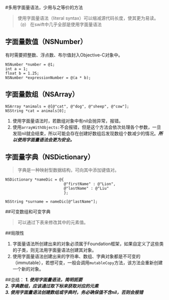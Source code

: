 #多用字面量语法，少用与之等价的方法
> 使用字面量语法（literal syntax）可以缩减源代码长度，使其更为易读。（`@`）
> 在swift中几乎全部是使用字面量语法

## 字面量数值（NSNumber）
有时需要把整数、浮点数、布尔值封入Objective-C对象中。
		 
	NSNumber *number = @1;
	int a = 1;
	float b = 1.25;
	NSNumber *expressionNumber = @(a * b);

## 字面量数组（NSArray）
	
	NSArray *animals = @[@"cat", @"dog", @"sheep", @"cow"];
	NSString *cat = animals[0];
	
1. 使用字面量语法时，若数组对象中有nil会抛异常，报错。
2. 使用`arrayWithObjects:`不会报错，但是这个方法会依次处理各个参数，一旦发现nil就会结束，所以可能会存在创建好数组后发现数组个数减少的情况。***所以使用字面量语法会更为安全。***

## 字面量字典（NSDictionary）
> 字典是一种映射型数据结构，可向其中添加键值对。

	NSDictionary *nameDic = @{
                              @"firstName" : @"Lion",
                              @"lastName" : @"Liu"
                              };
	
	NSString *surname = nameDic[@"lastName"];
	
##可变数组和可变字典
> 可以通过下表来修改其中的元素值。

##局限性
1. 字面量语法所创建出来的对象必须属于Foundation框架，如果自定义了这些类的子类，则无法用字面量语法创建其对象。
2. 使用字面量语法创建出来的字符串、数组、字典对象都是不可变的（immutable），若想可变，一般会调用`mutableCopy`方法，该方法会重新创建一个新的对象。

##总结：
***1. 使用字面量语法，简明扼要  
2. 字典数组，应该通过取下标来获取对应的元素  
3. 使用字面量语法创建数组或字典时，务必确保值不含nil，否则会报错***




